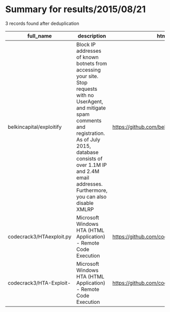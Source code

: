 
# Summary for results/2015/08/21
    
3 records found after deduplication

| full_name | description | html_url | matched_list | matched_count | pushed_at | size | stargazers_count | language | forks_count | vul_ids |
|--------------------------|------------------------------------------------------------------------------------------------------------------------------------------------------------------------------------------------------------------------------------------------------------------|---------------------------------------------|--------------------------------------|-----------------|---------------------------|--------|--------------------|------------|---------------|-----------|
| belkincapital/exploitify | Block IP addresses of known botnets from accessing your site. Stop requests with no UserAgent, and mitigate spam comments and registration. As of July 2015, database consists of over 1.1M IP and 2.4M email addresses. Furthermore, you can also disable XMLRP | https://github.com/belkincapital/exploitify | ['exploit'] | 1 | 2015-08-21 07:52:54+00:00 | 516 | 1 | PHP | 1 | [] |
| codecrack3/HTAexploit.py | Microsoft Windows HTA (HTML Application) - Remote Code Execution | https://github.com/codecrack3/HTAexploit.py | ['remote code execution'] | 1 | 2015-08-21 15:44:59+00:00 | 0 | 0 | | 0 | [] |
| codecrack3/HTA-Exploit- | Microsoft Windows HTA (HTML Application) - Remote Code Execution | https://github.com/codecrack3/HTA-Exploit- | ['exploit', 'remote code execution'] | 2 | 2015-08-21 16:28:14+00:00 | 232 | 27 | Python | 10 | [] |
